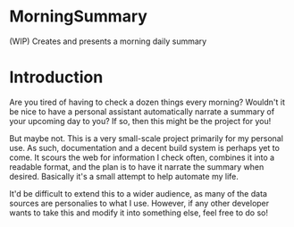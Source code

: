 # MorningSummary
(WIP) Creates and presents a morning daily summary

# Introduction

Are you tired of having to check a dozen things every morning? Wouldn't it be nice
to have a personal assistant automatically narrate a summary of your upcoming day to you?
If so, then this might be the project for you!

But maybe not. This is a very small-scale project primarily for my personal use.
As such, documentation and a decent build system is perhaps yet to come.
It scours the web for information I check often, combines it into a readable format,
and the plan is to have it narrate the summary when desired. Basically it's a small
attempt to help automate my life.

It'd be difficult to extend this to a wider audience, as many of the data sources
are personalies to what I use. However, if any other developer wants to take this
and modify it into something else, feel free to do so!
